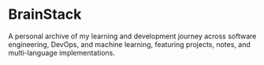 # BrainStack
A personal archive of my learning and development journey across software engineering, DevOps, and machine learning, featuring projects, notes, and multi-language implementations.

